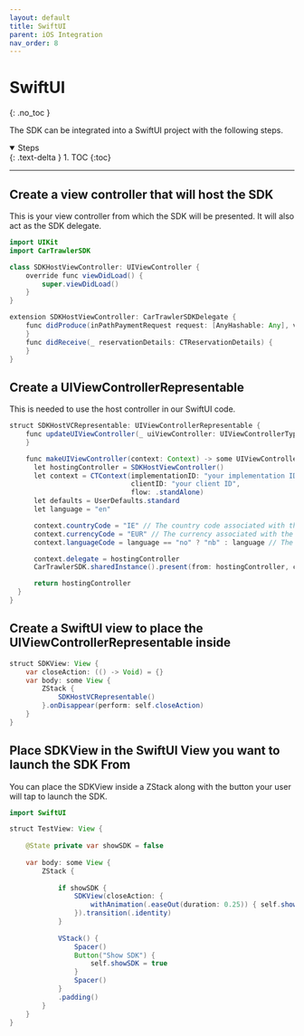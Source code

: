```yaml
---
layout: default
title: SwiftUI 
parent: iOS Integration
nav_order: 8
---
```


# SwiftUI
{: .no_toc }

The SDK can be integrated into a SwiftUI project with the following steps. 

<details open markdown="block">
  <summary>
    Steps
  </summary>
  {: .text-delta }
1. TOC
{:toc}
</details>

--- 

## Create a view controller that will host the SDK
This is your view controller from which the SDK will be presented. It will also act as the SDK delegate.

```java
import UIKit
import CarTrawlerSDK

class SDKHostViewController: UIViewController {
    override func viewDidLoad() {
        super.viewDidLoad()
    }
}

extension SDKHostViewController: CarTrawlerSDKDelegate {
    func didProduce(inPathPaymentRequest request: [AnyHashable: Any], vehicle: CTInPathVehicle, payment: Payment) {
    }
    func didReceive(_ reservationDetails: CTReservationDetails) {
    }
}
```

## Create a UIViewControllerRepresentable
This is needed to use the host controller in our SwiftUI code. 

```java
struct SDKHostVCRepresentable: UIViewControllerRepresentable {
    func updateUIViewController(_ uiViewController: UIViewControllerType, context: Context) {
    }

    func makeUIViewController(context: Context) -> some UIViewController {
      let hostingController = SDKHostViewController()
      let context = CTContext(implementationID: "your implementation ID", 
                              clientID: "your client ID", 
                              flow: .standAlone)
      let defaults = UserDefaults.standard
      let language = "en"

      context.countryCode = "IE" // The country code associated with the device’s system region is used by default.
      context.currencyCode = "EUR" // The currency associated with the device’s system region is used by default.
      context.languageCode = language == "no" ? "nb" : language // The language associated with the device’s system region is used by default.

      context.delegate = hostingController
      CarTrawlerSDK.sharedInstance().present(from: hostingController, context: context)

      return hostingController
  }
}
```

## Create a SwiftUI view to place the UIViewControllerRepresentable inside
  
```java
struct SDKView: View {
    var closeAction: (() -> Void) = {}
    var body: some View {
        ZStack {
            SDKHostVCRepresentable()
        }.onDisappear(perform: self.closeAction)
    }
}
```

## Place SDKView in the SwiftUI View you want to launch the SDK From
You can place the SDKView inside a ZStack along with the button your user will tap to launch the SDK.
  
```java
import SwiftUI

struct TestView: View {
    
    @State private var showSDK = false
    
    var body: some View {
        ZStack {
            
            if showSDK {
                SDKView(closeAction: {
                    withAnimation(.easeOut(duration: 0.25)) { self.showSDK = false }
                }).transition(.identity)
            }
            
            VStack() {
                Spacer()
                Button("Show SDK") {
                    self.showSDK = true
                }
                Spacer()
            }
            .padding()
        }
    }
}
```


